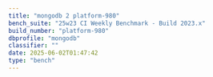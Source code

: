 ```yaml
---
title: "mongodb 2 platform-980"
bench_suite: "25w23 CI Weekly Benchmark - Build 2023.x"
build_number: "platform-980"
dbprofile: "mongodb"
classifier: ""
date: 2025-06-02T01:47:42
type: "bench"
---
```

